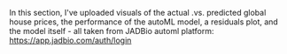 In this section, I've uploaded visuals of the actual .vs. predicted global house prices, the performance of the autoML model, a residuals plot, and the model itself - all taken from JADBio automl platform: https://app.jadbio.com/auth/login